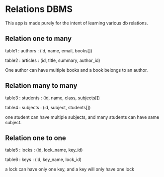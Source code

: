 # Relations DBMS

This app is made purely for the intent of learning various db relations.

## Relation one to many
table1 : authors : (id, name, email, books[])

table2 : articles : (id, title, summary, author_id)

One author can have multiple books and a book belongs to an author.

## Relation many to many
table3 : students : (id, name, class, subjects[])

table4 : subjects : (id, subject, students[])

one student can have multiple subjects, and many students can have same subject.

## Relation one to one
table5 : locks : (id, lock_name, key_id)

table6 : keys : (id, key_name, lock_id)

a lock can have only one key, and a key will only have one lock
